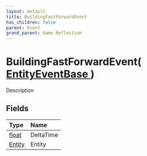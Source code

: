 ```yaml
---
layout: default
title: BuildingFastForwardEvent
has_children: false
parent: Event
grand_parent: Game Reflection
---
```

# BuildingFastForwardEvent( [ EntityEventBase ](/docs/game-reflection/events/entity_event_base) )
Description 

## Fields

| Type | Name |
|:-------------|:--------------|
| [float](/docs/game-reflection/components/float) | DeltaTime |
| [Entity](/docs/game-reflection/classes/entity) | Entity |


